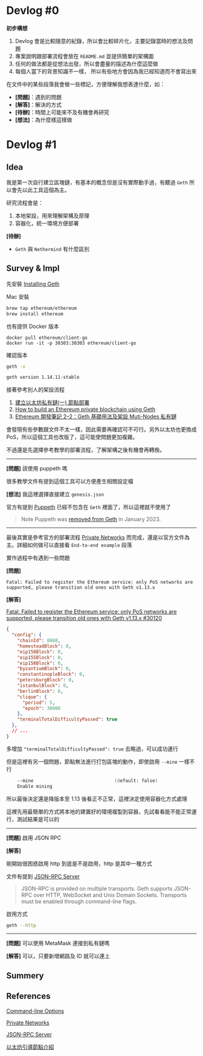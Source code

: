 # Devlog #0

**初步構想**

1. Devlog 會是比較隨意的紀錄，所以會比較碎片化，主要記錄當時的想法及問題
2. 專案說明跟部署流程會放在 `README.md` 並提供簡單的架構圖
3. 任何的做法都是從想法出發，所以會盡量的描述為什麼這麼做
4. 每個人當下的背景知識不一樣， 所以有些地方會因為我已經知道而不會寫出來

在文件中的某些段落我會做一些標記，方便理解我想表達什麼，如：

- **[問題]**：遇到的問題
- **[解答]**：解決的方式
- **[待辦]**：時間上可能來不及有機會再研究
- **[想法]**：為什麼樣這樣做

# Devlog #1

## Idea

我是第一次自行建立區塊鏈，有基本的概念但是沒有實際動手過，有聽過 `Geth` 所以會先以此工具這個為主。

研究流程會是：
1. 本地架設，用來理解架構及原理
2. 容器化，統一環境方便部署

**[待辦]**
- `Geth` 與 `Nethermind` 有什麼區別

## Survey & Impl

先安裝 [Installing Geth](https://geth.ethereum.org/docs/getting-started/installing-geth)

Mac 安裝
```zsh
brew tap ethereum/ethereum
brew install ethereum
```

也有提供 Docker 版本
```
docker pull ethereum/client-go
docker run -it -p 30303:30303 ethereum/client-go
```

確認版本
```zsh
geth -v

geth version 1.14.11-stable
```

接著參考別人的架設流程
1. [建立以太坊私有鏈(一) 節點部署](https://notes.andywu.tw/2018/%E5%BB%BA%E7%AB%8B%E4%BB%A5%E5%A4%AA%E5%9D%8A%E7%A7%81%E6%9C%89%E9%8F%88%E4%B8%80/)
2. [How to build an Ethereum private blockchain using Geth](https://hemantkgupta.medium.com/how-to-build-an-ethereum-private-blockchain-network-using-geth-3133e23f729d)
3. [Ethereum 開發筆記 2–2：Geth 基礎用法及架設 Muti-Nodes 私有鏈](https://blog.fukuball.com/ethereum-%E9%96%8B%E7%99%BC%E7%AD%86%E8%A8%98-22geth-%E5%9F%BA%E7%A4%8E%E7%94%A8%E6%B3%95%E5%8F%8A%E6%9E%B6%E8%A8%AD-muti-nodes-%E7%A7%81%E6%9C%89%E9%8F%88/)

會發現有些參數跟文件不太一樣，因此需要再確認可不可行。另外以太坊也更換成 PoS，所以這個工具也改版了，這可能使問題更加複雜。

不過還是先選擇參考教學的部署流程，了解架構之後有機會再轉換。

---

**[問題]** 該使用 puppeth 嗎

很多教學文件有提到這個工具可以方便產生相關設定檔

**[想法]** 我這裡選擇直接建立 `genesis.json`

官方有提到 [Puppeth](https://geth.ethereum.org/docs/tools/puppeth) 已經不包含在 `Geth` 裡面了，所以這裡就不使用了
> Note 
> Puppeth was [removed from Geth](https://github.com/ethereum/go-ethereum/pull/26581) in January 2023.

---

最後其實是參考官方的部署流程 [Private Networks](https://geth.ethereum.org/docs/fundamentals/private-network) 而完成，還是以官方文件為主。詳細如何做可以直接看 `End-to-end example` 段落

實作過程中有遇到一些問題

**[問題]**

```
Fatal: Failed to register the Ethereum service: only PoS networks are supported, please transition old ones with Geth v1.13.x
```

**[解答]**

[Fatal: Failed to register the Ethereum service: only PoS networks are supported, please transition old ones with Geth v1.13.x #30120](https://github.com/ethereum/go-ethereum/issues/30120)

```json
{
  "config": {
    "chainId": 8888,
    "homesteadBlock": 0,
    "eip150Block": 0,
    "eip155Block": 0,
    "eip158Block": 0,
    "byzantiumBlock": 0,
    "constantinopleBlock": 0,
    "petersburgBlock": 0,
    "istanbulBlock": 0,
    "berlinBlock": 0,
    "clique": {
      "period": 5,
      "epoch": 30000
    },
    "terminalTotalDifficultyPassed": true
  },
  // ...
}
```

多增加 `"terminalTotalDifficultyPassed": true` 去略過，可以成功運行

但是這裡有另一個問題，節點無法進行打包區塊的動作，即使啟用 `--mine` 一樣不行

```zsh
    --mine                              (default: false)                   ($GETH_MINE)
    Enable mining

```

所以最後決定還是降版本至 1.13 後看正不正常，這裡決定使用容器化方式處理

這裡先用最簡單的方式將本地的建置好的環境複製到容器，先試看看能不能正常運行，測試結果是可以的

---


**[問題]** 啟用 JSON RPC

**[解答]** 

剛開始很困惑啟用 http 到底是不是啟用，http 是其中一種方式

文件有提到 [JSON-RPC Server](https://geth.ethereum.org/docs/interacting-with-geth/rpc)

> JSON-RPC is provided on multiple transports. Geth supports JSON-RPC over HTTP, WebSocket and Unix Domain Sockets. Transports must be enabled through command-line flags.

啟用方式
```zsh
geth --http
```


---

**[問題]** 可以使用 MetaMask 連接到私有鏈嗎

**[解答]** 可以，只要新增網路及 ID 就可以連上


## Summery


## References

[Command-line Options](https://geth.ethereum.org/docs/fundamentals/command-line-options)

[Private Networks](https://geth.ethereum.org/docs/fundamentals/private-network)

[JSON-RPC Server](https://geth.ethereum.org/docs/interacting-with-geth/rpc)

[以太坊引導節點介紹](https://ethereum.org/zh-tw/developers/docs/nodes-and-clients/bootnodes/)
